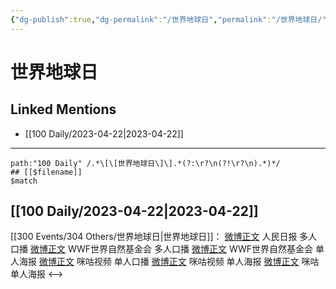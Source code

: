 ```yaml
---
{"dg-publish":true,"dg-permalink":"/世界地球日","permalink":"/世界地球日/","created":"2023-04-23T21:46:11.941+08:00","updated":"2023-04-23T21:46:57.044+08:00"}
---
```


# 世界地球日

## Linked Mentions
- [[100 Daily/2023-04-22\|2023-04-22]]


---

```expander
path:"100 Daily" /.*\[\[世界地球日\]\].*(?:\r?\n(?!\r?\n).*)*/
## [[$filename]]
$match
```
## [[100 Daily/2023-04-22\|2023-04-22]]
[[300 Events/304 Others/世界地球日\|世界地球日]]：
[微博正文](http://weibo.com/2803301701/MD8gefAZB) 人民日报 多人口播
[微博正文](http://weibo.com/1702771281/MD8hOmQFX) WWF世界自然基金会 多人口播
[微博正文](http://weibo.com/1702771281/MD9qOgi9J) WWF世界自然基金会 单人海报
[微博正文](http://weibo.com/1809436135/MD8w4tx0F) 咪咕视频 单人口播
[微博正文](http://weibo.com/1809436135/MD8i1kL5d) 咪咕视频 单人海报
[微博正文](http://weibo.com/5428441557/MD8L8bDOe) 咪咕 单人海报
<-->
